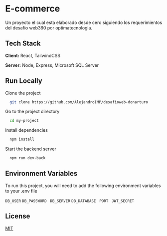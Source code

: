
# E-commerce

Un proyecto el cual esta elaborado desde cero siguiendo los requerimientos del desafio web360 por optimatecnologia.





## Tech Stack

**Client:** React, TailwindCSS

**Server:** Node, Express, Microsoft SQL Server


## Run Locally

Clone the project

```bash
  git clone https://github.com/AlejandroIMP/desafioweb-donarturo
```

Go to the project directory

```bash
  cd my-project
```

Install dependencies

```bash
  npm install
```

Start the backend server

```bash
  npm run dev-back
```


## Environment Variables

To run this project, you will need to add the following environment variables to your .env file

`DB_USER`
`DB_PASSWORD `
`DB_SERVER` 
`DB_DATABASE `
`PORT `
`JWT_SECRET`

## License

[MIT](https://choosealicense.com/licenses/mit/)

